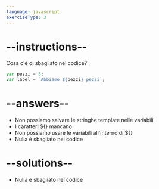 ```yaml
---
language: javascript
exerciseType: 3
---
```


# --instructions--

Cosa c'è di sbagliato nel codice?
```javascript
var pezzi = 5;
var label = `Abbiamo ${pezzi} pezzi`;
```

# --answers--

- Non possiamo salvare le stringhe template nelle variabili
- I caratteri ${} mancano
- Non possiamo usare le variabili all'interno di ${}
- Nulla è sbagliato nel codice

# --solutions--

- Nulla è sbagliato nel codice
